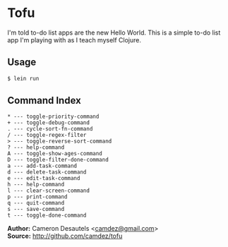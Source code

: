Tofu
====

I'm told to-do list apps are the new Hello World. This is a simple
to-do list app I'm playing with as I teach myself Clojure.

Usage
-----

```bash
$ lein run
```

Command Index
-------------

    * --- toggle-priority-command
    + --- toggle-debug-command
    . --- cycle-sort-fn-command
    / --- toggle-regex-filter
    > --- toggle-reverse-sort-command
    ? --- help-command
    A --- toggle-show-ages-command
    D --- toggle-filter-done-command
    a --- add-task-command
    d --- delete-task-command
    e --- edit-task-command
    h --- help-command
    l --- clear-screen-command
    p --- print-command
    q --- quit-command
    s --- save-command
    t --- toggle-done-command

**Author:** Cameron Desautels \<<camdez@gmail.com>\>  
**Source:** <http://github.com/camdez/tofu>
